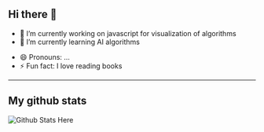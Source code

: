 ## Hi there 👋

- 🔭 I’m currently working on javascript for visualization of algorithms
- 🌱 I’m currently learning AI algorithms
<!-- - 👯 I’m looking to collaborate on ...-->
<!-- - 📫 How to reach me: ...-->
- 😄 Pronouns: ...
- ⚡ Fun fact: I love reading books
---
## My github stats

<img src="https://github-readme-stats.vercel.app/api?username=Rasesh2005&&show_icons=true&title_color=ff0000&icon_color=bb2acf&text_color=c9cacc&bg_color=1d1f21" alt="Github Stats Here">
